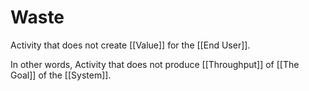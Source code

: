 # Waste
Activity that does not create [[Value]] for the [[End User]]. 

In other words, Activity that does not produce [[Throughput]] of [[The Goal]] of the [[System]]. 
